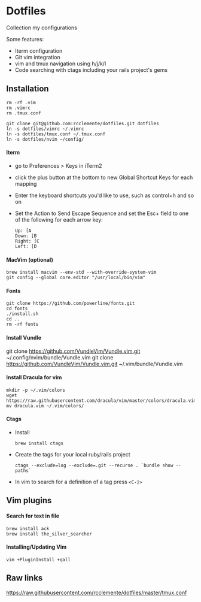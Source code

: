 # Dotfiles

Collection my configurations

Some features:
- Iterm configuration
- Git vim integration
- vim and tmux navigation using h/j/k/l
- Code searching with ctags including your rails project's gems

## Installation

    rm -rf .vim
    rm .vimrc
    rm .tmux.conf

    git clone git@github.com:rcclemente/dotfiles.git dotfiles
    ln -s dotfiles/vimrc ~/.vimrc
    ln -s dotfiles/tmux.conf ~/.tmux.conf
    ln -s dotfiles/nvim ~/config/

#### Iterm

- go to Preferences > Keys in iTerm2
- click the plus button at the bottom to new Global Shortcut Keys for each mapping
- Enter the keyboard shortcuts you'd like to use, such as control+h and so on
- Set the Action to Send Escape Sequence and set the Esc+ field to one of the following for each arrow key:

      Up: [A
      Down: [B
      Right: [C
      Left: [D

#### MacVim (optional)

    brew install macvim --env-std --with-override-system-vim
    git config --global core.editor "/usr/local/bin/vim"

#### Fonts

    git clone https://github.com/powerline/fonts.git
    cd fonts
    ./install.sh
    cd ..
    rm -rf fonts

#### Install Vundle

 git clone https://github.com/VundleVim/Vundle.vim.git ~/.config/nvim/bundle/Vundle.vim
 git clone https://github.com/VundleVim/Vundle.vim.git ~/.vim/bundle/Vundle.vim

#### Install Dracula for vim

    mkdir -p ~/.vim/colors
    wget https://raw.githubusercontent.com/dracula/vim/master/colors/dracula.vim
    mv dracula.vim ~/.vim/colors/

#### Ctags

  - Install

    `brew install ctags`

  - Create the tags for your local ruby/rails project

    ``ctags --exclude=log --exclude=.git --recurse . `bundle show --paths` ``

  - In vim to search for a definition of a tag press `<C-]>`

## Vim plugins

#### Search for text in file

    brew install ack
    brew install the_silver_searcher

#### Installing/Updating Vim

    vim +PluginInstall +qall

## Raw links

https://raw.githubusercontent.com/rcclemente/dotfiles/master/tmux.conf


